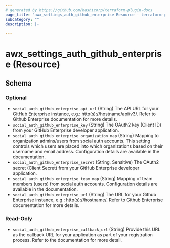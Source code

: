 ```yaml
---
# generated by https://github.com/hashicorp/terraform-plugin-docs
page_title: "awx_settings_auth_github_enterprise Resource - terraform-provider-awx"
subcategory: ""
description: |-
  
---
```


# awx_settings_auth_github_enterprise (Resource)





<!-- schema generated by tfplugindocs -->
## Schema

### Optional

- `social_auth_github_enterprise_api_url` (String) The API URL for your GitHub Enterprise instance, e.g.: http(s)://hostname/api/v3/. Refer to Github Enterprise documentation for more details.
- `social_auth_github_enterprise_key` (String) The OAuth2 key (Client ID) from your GitHub Enterprise developer application.
- `social_auth_github_enterprise_organization_map` (String) Mapping to organization admins/users from social auth accounts. This setting
controls which users are placed into which organizations based on their
username and email address. Configuration details are available in the
documentation.
- `social_auth_github_enterprise_secret` (String, Sensitive) The OAuth2 secret (Client Secret) from your GitHub Enterprise developer application.
- `social_auth_github_enterprise_team_map` (String) Mapping of team members (users) from social auth accounts. Configuration
details are available in the documentation.
- `social_auth_github_enterprise_url` (String) The URL for your Github Enterprise instance, e.g.: http(s)://hostname/. Refer to Github Enterprise documentation for more details.

### Read-Only

- `social_auth_github_enterprise_callback_url` (String) Provide this URL as the callback URL for your application as part of your registration process. Refer to the documentation for more detail.


